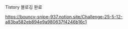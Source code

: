 

Tistory 블로깅 완료  

https://bouncy-snipe-937.notion.site/Challenge-25-5-12-a83ba582eb894e9a980637f4246b16c1
